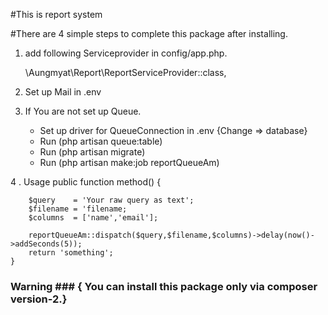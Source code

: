#This is report system

#There are 4 simple steps to complete this package after installing.

1. add following Serviceprovider in config/app.php.

    \Aungmyat\Report\ReportServiceProvider::class,
    

2. Set up Mail in .env

3. If You are not set up Queue.
     * Set up driver for QueueConnection in .env {Change => database}
     * Run (php artisan queue:table)
     * Run (php artisan migrate)
     * Run (php artisan make:job reportQueueAm)

4 . Usage
      public function method()
    {
  
        $query    = 'Your raw query as text';
        $filename = 'filename;
        $columns  = ['name','email'];

        reportQueueAm::dispatch($query,$filename,$columns)->delay(now()->addSeconds(5));
        return 'something';
    }
     

### Warning ### { You can install this package only via composer version-2.}